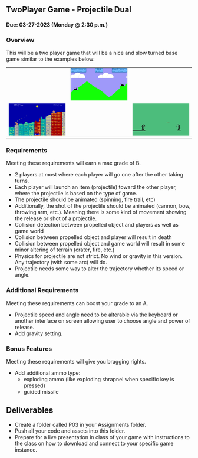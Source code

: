 ## TwoPlayer Game - Projectile Dual
#### Due: 03-27-2023 (Monday @ 2:30 p.m.)

### Overview

This will be a two player game that will be a nice and slow turned base game similar to the examples below:

|                                   |     |                                  |
| :-------------------------------: | --- | :------------------------------: |
|  |  <img src='artillary.jpeg' width=400>    | |
| <img src='bananas.png' width=400> |     | <img src='archer.png' width=400> |

### Requirements

Meeting these requirements will earn a max grade of B.

- 2 players at most where each player will go one after the other taking turns. 
- Each player will launch an item (projectile) toward the other player, where the projectile is based on the type of game.
- The projectile should be animated (spinning, fire trail, etc)
- Additionally, the shot of the projectile should be animated (cannon, bow, throwing arm, etc.). Meaning there is some kind of movement showing the release or shot of a projectile.
- Collision detection between propelled object and players as well as game world
- Collision between propelled object and player will result in death
- Collision between propelled object and game world will result in some minor altering of terrain (crater, fire, etc.)
- Physics for projectile are not strict. No wind or gravity in this version. Any trajectory (with some arc) will do. 
- Projectile needs some way to alter the trajectory whether its speed or angle. 

### Additional Requirements

Meeting these requirements can boost your grade to an A.

- Projectile speed and angle need to be alterable via the keyboard or another interface on screen allowing user to choose angle and power of release.
- Add gravity setting.

### Bonus Features

Meeting these requirements will give you bragging rights.

- Add additional ammo type:
    - exploding ammo (like exploding shrapnel when specific key is pressed)
    - guided missile

## Deliverables

- Create a folder called P03 in your Assignments folder.
- Push all your code and assets into this folder.
- Prepare for a live presentation in class of your game with instructions to the class on how to download and connect to your specific game instance.

